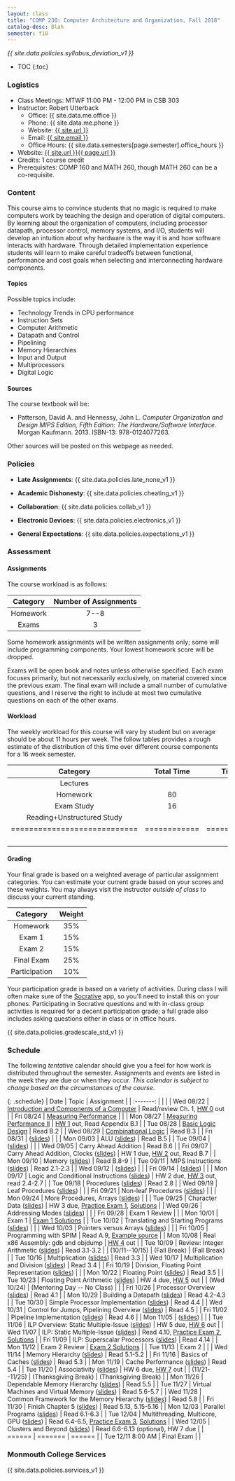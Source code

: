 ```yaml
---
layout: class
title: "COMP 230: Computer Architecture and Organization, Fall 2018"
catalog-desc: Blah
semester: f18
---
```


*{{ site.data.policies.syllabus_deviation_v1 }}*

* TOC
{:toc}

### Logistics

* Class Meetings: MTWF 11:00 PM - 12:00 PM in CSB 303
* Instructor: Robert Utterback
  * Office: {{ site.data.me.office }}
  * Phone: {{ site.data.me.phone }}
  * Website: <a href="{{ site.url }}">{{ site.url }}</a>
  * Email: <a href="mailto:{{ site.email }}">{{ site.email }}</a>
  * Office Hours: {{ site.data.semesters[page.semester].office_hours }}
* Website: <a href="{{ site.url }}{{ page.url }}">{{ site.url }}{{ page.url }}</a>
* Credits: 1 course credit
* Prerequisites: COMP 160 and MATH 260, though MATH 260 can be a co-requisite.

### Content

This course aims to convince students that no magic is required to
make computers work by teaching the design and operation of digital
computers. By learning about the organization of computers, including
processor datapath, processor control, memory systems, and I/O,
students will develop an intuition about why hardware is the way it is
and how software interacts with hardware. Through detailed
implementation experience students will learn to make careful
tradeoffs between functional, performance and cost goals when
selecting and interconnecting hardware components.

#### Topics

Possible topics include:

* Technology Trends in CPU performance
* Instruction Sets
* Computer Arithmetic
* Datapath and Control
* Pipelining
* Memory Hierarchies
* Input and Output
* Multiprocessors
* Digital Logic

#### Sources

The course textbook will be:

* Patterson, David A. and Hennessy, John L. *Computer Organization and
Design MIPS Edition, Fifth Edition: The Hardware/Software
Interface*. Morgan Kaufmann. 2013. ISBN-13: 978-0124077263.

Other sources will be posted on this webpage as needed.

### Policies

* **Late Assignments**: {{ site.data.policies.late_none_v1 }}

* **Academic Dishonesty**: {{ site.data.policies.cheating_v1 }}

* **Collaboration**: {{ site.data.policies.collab_v1 }}

* **Electronic Devices**: {{ site.data.policies.electronics_v1 }}

* **General Expectations**: {{ site.data.policies.expectations_v1 }}

### Assessment

#### Assignments

The course workload is as follows:

| Category | Number of Assignments |
| :-----:  |             :-------: |
| Homework |                  7--8 |
| Exams    |                     3 |

Some homework assignments will be written assignments only; some will
include programming components. Your lowest homework score will be
dropped.

Exams will be open book and notes
unless otherwise specified. Each exam focuses primarily, but not
necessarily exclusively, on material covered since the previous
exam. The final exam will include a small number of cumulative
questions, and I reserve the right to include at most two cumulative
questions on each of the other exams.

#### Workload

The weekly workload for this course will vary by student but on
average should be about 11 hours per week. The follow tables provides
a rough estimate of the distribution of this time over different
course components for a 16 week semester.

| Category                     | Total Time   |     Time/week (hours) |
| :-----:                      | :-------:    |   :-----------------: |
| Lectures                     |              |                     3 |
| Homework                     | 80           |                     5 |
| Exam Study                   | 16           |                     1 |
| Reading+Unstructured Study   |              |                     2 |
| ============================ | ============ | ===================== |
|                              |              |                    11 |

#### Grading

Your final grade is based on a weighted average of particular
assignment categories. You can estimate your current grade based on
your scores and these weights. You may always visit the instructor
*outside of class* to discuss your current standing.

| Category      |    Weight |
| :-----:       | :-------: |
| Homework      |       35% |
| Exam 1        |       15% |
| Exam 2        |       15% |
| Final Exam    |       25% |
| Participation |       10% |

Your participation grade is based on a variety of activities. During
class I will often make sure of the
[Socrative](https://socrative.com/) app, so you'll need to install
this on your phones. Participating in Socrative questions and with
in-class group activities is required for a decent participation
grade; a full grade also includes asking questions either in class or
in office hours.

{{ site.data.policies.gradescale_std_v1 }}

### Schedule
The following *tentative* calendar should give you a feel for how work is
distributed throughout the semester. Assignments and events are listed
in the week they are due or when they occur. *This calendar is subject
to change based on the circumstances of the course*.

{: .schedule}
| Date              | Topic                                                          | Assignment                                                               |
| :-------:         |                                                                |                                                                          |
| Wed 08/22         | [Introduction and Components of a Computer](./L01.pptx)        | Read/review Ch. 1, [HW 0](./hw0.pdf) out                                 |
| Fri 08/24         | [Measuring Performance](./L02.pptx)                            |                                                                          |
| Mon 08/27         | [Measuring Performance II](./L03.pptx)                         | [HW 1](./hw1.pdf) out, Read Appendix B.1                                 |
| Tue 08/28         | [Basic Logic Design](./L04.pptx)                               | Read B.2                                                                 |
| Wed 08/29         | [Combinational Logic](L05.pptx)                                | Read B.3                                                                 |
| Fri 08/31         | ([slides](L06.pptx))                                           |                                                                          |
| Mon 09/03         | ALU ([slides](L07.pptx))                                       | Read B.5                                                                 |
| Tue 09/04         | ([slides](L08.pptx))                                           |                                                                          |
| Wed 09/05         | Carry Ahead Addition                                           | Read B.6                                                                 |
| Fri 09/07         | Carry Ahead Addition, Clocks ([slides](L09-10.pptx))           | HW 1 due, [HW 2](./hw2.pdf) out, Read B.7                                |
| Mon 09/10         | Memory ([slides](L11.pptx))                                    | Read B.8-9                                                               |
| Tue 09/11         | MIPS Instructions ([slides](L12.pptx))                         | Read 2.1-2.3                                                             |
| Wed 09/12         | ([slides](L13.pptx))                                           |                                                                          |
| Fri 09/14         | ([slides](L14.pptx))                                           |                                                                          |
| Mon 09/17         | Logic and Conditional Instructions ([slides](L15.pptx))        | HW 2 due, [HW 3](./hw3.pdf) out, read 2.4-2.7                            |
| Tue 09/18         | Procedures ([slides](L16.pptx))                                | Read 2.8                                                                 |
| Wed 09/19         | Leaf Procedures ([slides](L17.pptx))                           |                                                                          |
| Fri 09/21         | Non-leaf Procedures ([slides](L18.pptx))                       |                                                                          |
| Mon 09/24         | More Procedures, Arrays ([slides](L19.pptx))                   |                                                                          |
| Tue 09/25         | Character Data ([slides](L20.pptx))                            | HW 3 due, [Practice Exam 1](./exam1p.pdf), [Solutions](./exam1p-sol.pdf) |
| Wed 09/26         | Addressing Modes ([slides](L21.pptx))                          |                                                                          |
| Fri 09/28         | Exam 1  Review                                                 |                                                                          |
| Mon 10/01         | Exam 1                                                         | [Exam 1 Solutions](./exam1-sol.pdf)                                      |
| Tue 10/02         | Translating and Starting Programs ([slides](L24.pptx))         |                                                                          |
| Wed 10/03         | Pointers versus Arrays ([slides](L25.pptx))                    |                                                                          |
| Fri 10/05         | Programming with SPIM                                          | Read A.9, [Example source](./add2.asm)                                   |
| Mon 10/08         | Real x86 Assembly: gdb and objdump                             | [HW 4](./hw4.pdf) out                                                    |
| Tue 10/09         | Review: Integer Arithmetic ([slides](L27.pptx))                | Read 3.1-3.2                                                             |
| (10/11--10/15)    | (Fall Break)                                                   | (Fall Break)                                                             |
| Tue 10/16         | Multiplication ([slides](L28.pptx))                            | Read 3.3                                                                 |
| Wed 10/17         | Multiplication and Division ([slides](L29.pptx))               | Read 3.4                                                                 |
| Fri 10/19         | Division, Floating Point Representation ([slides](L30.pptx))   |                                                                          |
| Mon 10/22         | Floating Point ([slides](L31.pptx))                            | Read 3.5                                                                 |
| Tue 10/23         | Floating Point Arithmetic ([slides](L33.pptx))                 | HW 4 due, [HW 5](./hw5.pdf) out                                          |
| (Wed 10/24)       | (Mentoring Day -- No Class)                                    |                                                                          |
| Fri 10/26         | Processor Overview ([slides](L34.pptx))                        | Read 4.1                                                                 |
| Mon 10/29         | Building a Datapath ([slides](L35.pptx))                       | Read 4.2-4.3                                                             |
| Tue 10/30         | Simple Processor Implementation ([slides](L36.pptx))           | Read 4.4                                                                 |
| Wed 10/31         | Control for Jumps, Pipelining Overview ([slides](L37.pptx))    | Read 4.5                                                                 |
| Fri 11/02         | Pipeline Implementation ([slides](L38.pptx))                   | Read 4.6                                                                 |
| Mon 11/05         | ([slides](L39.pptx))                                           |                                                                          |
| Tue 11/06         | ILP Overview: Static Multiple-Issue ([slides](L40.pptx))       | HW 5 due, [HW 6](./hw6.pdf) out                                          |
| Wed 11/07         | ILP: Static Multiple-Issue ([slides](L41.pptx))                | Read 4.10, [Practice Exam 2](exam2p.pdf), [Solutions](exam2p-sol.pdf)    |
| Fri 11/09         | ILP: Superscalar Processors ([slides](L42.pptx))               | Read 4.14                                                                |
| Mon 11/12         | Exam 2 Review                                                  | [Exam 2 Solutions](exam2-sol.pdf)                                        |
| Tue 11/13         | Exam 2                                                         |                                                                          |
| Wed 11/14         | Memory Hierarchy ([slides](L46.pptx))                          | Read 5.1-5.2                                                             |
| Fri 11/16         | Basics of Caches ([slides](L47.pptx))                          | Read 5.3                                                                 |
| Mon 11/19         | Cache Performance ([slides](L48.pptx))                         | Read 5.4                                                                 |
| Tue 11/20         | Associativity ([slides](L49.pptx))                             | HW 6 due, [HW 7](hw7.pdf) out                                            |
| (11/21--11/25)    | (Thanksgiving Break)                                           | (Thanksgiving Break)                                                     |
| Mon 11/26         | Dependable Memory Hierarchy ([slides](L50.pptx))               | Read 5.5                                                                 |
| Tue 11/27         | Virtual Machines and Virtual Memory ([slides](L51.pptx))       | Read 5.6-5.7                                                             |
| Wed 11/28         | Common Framework for the Memory Hierarchy ([slides](L52.pptx)) | Read 5.8                                                                 |
| Fri 11/30         | Finish Chapter 5 ([slides](L53.pptx))                          | Read 5.13, 5.15-5.16                                                     |
| Mon 12/03         | Parallel Programs ([slides](L54.pptx))                         | Read 6.1-6.3                                                             |
| Tue 12/04         | Multithreading, Multicore, GPU ([slides](L55.pptx))            | Read 6.4-6.5, [Practice Exam 3](exam3p.pdf), [Solutions](exam3p-sol.pdf) |
| Wed 12/05         | Clusters and Beyond ([slides](L56.pptx))                       | Read 6.6-6.13 (optional), HW 7 due                                       |
| ======            | =======                                                        | ======                                                                   |
| Tue 12/11 8:00 AM | Final Exam                                                     |                                                                          |

### Monmouth College Services

{{ site.data.policies.services_v1 }}

<!-- Local Variables: -->
<!-- eval: (orgtbl-mode) -->
<!-- End: -->
